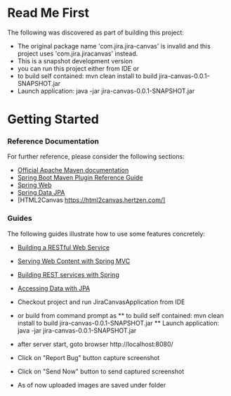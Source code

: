 # Read Me First

The following was discovered as part of building this project:

* The original package name 'com.jira.jira-canvas' is invalid and this project uses 'com.jira.jiracanvas' instead.
* This is a snapshot development version 
* you can run this project either from IDE or 
* to build self contained:   mvn clean install to build jira-canvas-0.0.1-SNAPSHOT.jar 
* Launch application: java -jar jira-canvas-0.0.1-SNAPSHOT.jar
 


# Getting Started

### Reference Documentation
For further reference, please consider the following sections:

* [Official Apache Maven documentation](https://maven.apache.org/guides/index.html)
* [Spring Boot Maven Plugin Reference Guide](https://docs.spring.io/spring-boot/docs/2.2.4.RELEASE/maven-plugin/)
* [Spring Web](https://docs.spring.io/spring-boot/docs/2.2.4.RELEASE/reference/htmlsingle/#boot-features-developing-web-applications)
* [Spring Data JPA](https://docs.spring.io/spring-boot/docs/2.2.4.RELEASE/reference/htmlsingle/#boot-features-jpa-and-spring-data)
* [HTML2Canvas https://html2canvas.hertzen.com/]

### Guides
The following guides illustrate how to use some features concretely:

* [Building a RESTful Web Service](https://spring.io/guides/gs/rest-service/)
* [Serving Web Content with Spring MVC](https://spring.io/guides/gs/serving-web-content/)
* [Building REST services with Spring](https://spring.io/guides/tutorials/bookmarks/)
* [Accessing Data with JPA](https://spring.io/guides/gs/accessing-data-jpa/)
* Checkout project and run JiraCanvasApplication from IDE
* or build from command prompt as
** to build self contained:   mvn clean install to build jira-canvas-0.0.1-SNAPSHOT.jar 
** Launch application: java -jar jira-canvas-0.0.1-SNAPSHOT.jar

* after server start, goto browser http://localhost:8080/
* Click on "Report Bug" button capture screenshot
* Click on "Send Now" button to send captured screenshot
* As of now uploaded images are saved under folder


